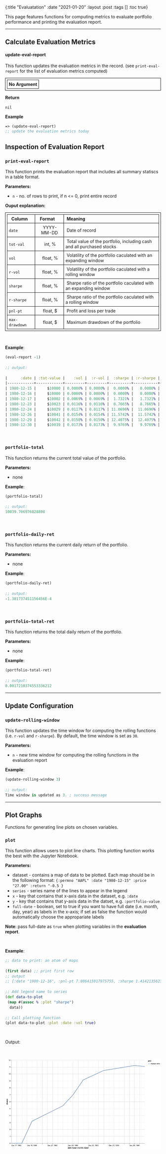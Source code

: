 {:title "Evaluatation"
:date "2021-01-20"
:layout :post
:tags []
:toc true}

<style>
/* table styles */
table, th, td {
  border: 1px solid black;
  padding: 5px;
}
</style>


This page features functions for computing metrics to evaluate portfolio performance and printing the evaluation report.

---
## Calculate Evaluation Metrics

#### update-eval-report

This function updates the evaluation metrics in the record. (see `print-eval-report` for the list of evaluation metrics computed)

| No Argument |
| ----------- |

**Return**

`nil`

**Example**

```clojure
=> (update-eval-report)
;; update the evaluation metrics today
```

## Inspection of Evaluation Report

### `print-eval-report`

This function prints the evaluation report that includes all summary statiscs in a table format.

**Parameters:**

- `n` - no. of rows to print, if n <= 0, print entire record

**Ouput explanation:**

| &nbsp;Column&emsp; | &nbsp;Format &emsp; | &nbsp;Meaning                                                                      |
| ------------------ | :-----------------: | :--------------------------------------------------------------------------------- |
| `date`             |  &nbsp;YYYY-MM-DD   | &nbsp;Date of record                                                               |
| `tot-val`          |    &nbsp;int, %     | &nbsp;Total value of the portfolio, including cash and all purchased stocks &emsp; |
| `vol`              |   &nbsp;float, %    | &nbsp;Volatility of the portfolio caculated with an expanding window &emsp;        |
| `r-vol`            |   &nbsp;float, %    | &nbsp;Volatility of the portfolio caculated with a rolling window &emsp;           |
| `sharpe`           |   &nbsp;float, %    | &nbsp;Sharpe ratio of the portfolio caculated with an expanding window &emsp;      |
| `r-sharpe`         |   &nbsp;float, %    | &nbsp;Sharpe ratio of the portfolio caculated with a rolling window &emsp;         |
| `pnl-pt`           |   &nbsp;float, $    | &nbsp;Profit and loss per trade &emsp;                                             |
| `max-drawdown`     |   &nbsp;float, $    | &nbsp;Maximum drawdown of the portfolio &emsp;                                     |


<br>

**Example**:

```clojure
(eval-report -1)

;; output:

|      :date | :tot-value |    :vol |  :r-vol |  :sharpe | :r-sharpe | :pnl-pt | :max-drawdown |
|------------+------------+---------+---------+----------+-----------+---------+---------------|
| 1980-12-15 |     $10000 | 0.0000% | 0.0000% |  0.0000% |   0.0000% |      $0 |        0.0000 |
| 1980-12-16 |     $10000 | 0.0000% | 0.0000% |  0.0000% |   0.0000% |      $0 |        0.0000 |
| 1980-12-17 |     $10002 | 0.0069% | 0.0069% |  1.7321% |   1.7321% |      $2 |      100.0000 |
| 1980-12-23 |     $10023 | 0.0116% | 0.0116% |  8.7665% |   8.7665% |     $23 |      100.0000 |
| 1980-12-24 |     $10029 | 0.0117% | 0.0117% | 11.0696% |  11.0696% |     $29 |      100.0000 |
| 1980-12-26 |     $10041 | 0.0154% | 0.0154% | 11.5742% |  11.5742% |     $41 |      100.0000 |
| 1980-12-29 |     $10042 | 0.0150% | 0.0150% | 12.4075% |  12.4075% |     $42 |      100.0000 |
| 1980-12-30 |     $10039 | 0.0173% | 0.0173% |  9.9769% |   9.9769% |     $39 |      128.4113 |
```

<br>

### `portfolio-total`

This function returns the current total value of the portfolio.

**Parameters:**

- none

**Example**:

```clojure
(portfolio-total)

;; output:
10039.706976028898
```

<br>

### `portfolio-daily-ret`

This function returns the current daily return of the portfolio.

**Parameters:**

- none

**Example**:

```clojure
(portfolio-daily-ret)

;; output:
-1.381737451156456E-4
```

<br>

### `portfolio-total-ret`

This function returns the total daily return of the portfolio.

**Parameters:**

- none

**Example**:

```clojure
(portfolio-total-ret)

;; output:
0.0017210374553336212
```

---

## Update Configuration
### `update-rolling-window`

This function updates the time window for computing the rolling functions (i.e. `r-vol` and `r-sharpe`). By default, the time window is set as `30`.

**Parameters:**

- `n` - new time window for computing the rolling functions in the evaluation report

**Example**:

```clojure
(update-rolling-window 3)

;; output:
Time window is updated as 3. ; success message
```

---

## Plot Graphs

Functions for generating line plots on chosen variables.

### `plot`

This function allows users to plot line charts. This plotting function works the best with the Jupyter Notebook.

**Parameters:**

- dataset - contains a map of data to be plotted. Each map should be in the following format: `{:permno "AAPL" :date "1980-12-15" :price "27.00" :return "-0.5 }`
- `series` - series name of the lines to appear in the legend
- `x` - key that contains that x-axis data in the dataset, e.g. `:date`
- `y` - key that contains that y-axis data in the datset, e.g. `:portfolio-value`
- `full-date` - boolean, set to true if you want to have full date (i.e. month, day, year) as labels in the x-axis; if set as false the function would automatically choose the appropariate labels

**Note**: pass full-date as `true` when plotting variables in the **evaluation report**.

<br>

**Example**:

```clojure
;; data to print: an atom of maps

(first data) ;; print first row
;; output
;; {:date "1980-12-16", :pnl-pt 7.806415917975755, :sharpe 1.4142135623730954, :tot-val 10007.806415917976, :vol 0.05517816194058409}

;; Add legend name to series
(def data-to-plot
 (map #(assoc % :plot "sharpe")
  data))

;; Call plotting function
(plot data-to-plot :plot :date :vol true)
```

<br>

Output:

<br>

![image](/img/plot-sharpe.png)
